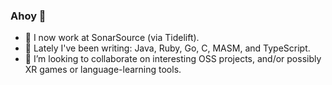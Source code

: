 ### Ahoy 🤝

- 🔭 I now work at SonarSource (via Tidelift).
- 🌱 Lately I've been writing: Java, Ruby, Go, C, MASM, and TypeScript.
- 👯 I’m looking to collaborate on interesting OSS projects, and/or possibly XR games or language-learning tools.
